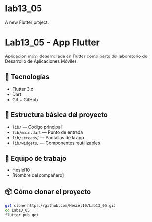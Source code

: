 # lab13_05

A new Flutter project.

# Lab13_05 - App Flutter

Aplicación móvil desarrollada en Flutter como parte del laboratorio de Desarrollo de Aplicaciones Móviles.

## 🚀 Tecnologías
- Flutter 3.x
- Dart
- Git + GitHub

## 📁 Estructura básica del proyecto
- `lib/` — Código principal
- `lib/main.dart` — Punto de entrada
- `lib/screens/` — Pantallas de la app
- `lib/widgets/` — Componentes reutilizables

## 👥 Equipo de trabajo
- Hesiel10
- [Nombre del compañero]

## 📦 Cómo clonar el proyecto
```bash
git clone https://github.com/Hesiel10/Lab13_05.git
cd Lab13_05
flutter pub get
